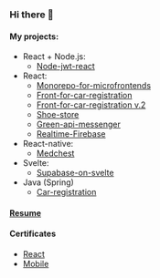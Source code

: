 ### Hi there 👋

#### My projects:
- React + Node.js:
  + [Node-jwt-react](https://github.com/DukeKunYura/node-jwt-react)
- React:
  + [Monorepo-for-microfrontends](https://github.com/DukeKunYura/monorepo-microfrontends-module-federation)
  + [Front-for-car-registration](https://github.com/DukeKunYura/front-for-car-registration)
  + [Front-for-car-registration v.2](https://github.com/DukeKunYura/alternative-front-for-car-registration)
  + [Shoe-store](https://github.com/DukeKunYura/shoe-store)
  + [Green-api-messenger](https://github.com/DukeKunYura/green-api-messenger)
  + [Realtime-Firebase](https://github.com/DukeKunYura/Realtime-Firebase-test)
- React-native:
  + [Medchest](https://github.com/DukeKunYura/medchest)
- Svelte:
  + [Supabase-on-svelte](https://github.com/DukeKunYura/supabase-on-svelte)
- Java (Spring)
  + [Car-registration](https://github.com/DukeKunYura/car-registration)

#### [Resume](https://docs.google.com/document/d/10pmx0uzSJIh7g_0i4EY0EPldpKrb-FgEjGOQbz3mLRE/edit?usp=sharing)

#### Certificates
 - [React](https://github.com/DukeKunYura/dukekunyura/blob/main/certificate-react.pdf)
 - [Mobile](https://github.com/DukeKunYura/dukekunyura/blob/main/certificate-mobile.pdf)

<!--
**DukeKunYura/dukekunyura** is a ✨ _special_ ✨ repository because its `README.md` (this file) appears on your GitHub profile.

Here are some ideas to get you started:

- 🔭 I’m currently working on ...
- 🌱 I’m currently learning ...
- 👯 I’m looking to collaborate on ...
- 🤔 I’m looking for help with ...
- 💬 Ask me about ...
- 📫 How to reach me: ...
- 😄 Pronouns: ...
- ⚡ Fun fact: ...
-->
